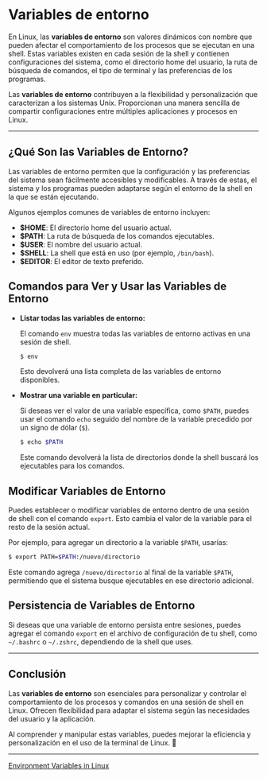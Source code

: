 # Variables de entorno

En Linux, las **variables de entorno** son valores dinámicos con nombre que pueden afectar el comportamiento de los procesos que se ejecutan en una shell. Estas variables existen en cada sesión de la shell y contienen configuraciones del sistema, como el directorio home del usuario, la ruta de búsqueda de comandos, el tipo de terminal y las preferencias de los programas.

Las **variables de entorno** contribuyen a la flexibilidad y personalización que caracterizan a los sistemas Unix. Proporcionan una manera sencilla de compartir configuraciones entre múltiples aplicaciones y procesos en Linux.

---

## ¿Qué Son las Variables de Entorno?

Las variables de entorno permiten que la configuración y las preferencias del sistema sean fácilmente accesibles y modificables. A través de estas, el sistema y los programas pueden adaptarse según el entorno de la shell en la que se están ejecutando.

Algunos ejemplos comunes de variables de entorno incluyen:

- **$HOME**: El directorio home del usuario actual.
- **$PATH**: La ruta de búsqueda de los comandos ejecutables.
- **$USER**: El nombre del usuario actual.
- **$SHELL**: La shell que está en uso (por ejemplo, `/bin/bash`).
- **$EDITOR**: El editor de texto preferido.

## Comandos para Ver y Usar las Variables de Entorno

- **Listar todas las variables de entorno:**
  
  El comando `env` muestra todas las variables de entorno activas en una sesión de shell.
  
  ```bash
  $ env
  ```
  
  Esto devolverá una lista completa de las variables de entorno disponibles.

- **Mostrar una variable en particular:**
  
  Si deseas ver el valor de una variable específica, como `$PATH`, puedes usar el comando `echo` seguido del nombre de la variable precedido por un signo de dólar (`$`).
  
  ```bash
  $ echo $PATH
  ```
  
  Este comando devolverá la lista de directorios donde la shell buscará los ejecutables para los comandos.

## Modificar Variables de Entorno

Puedes establecer o modificar variables de entorno dentro de una sesión de shell con el comando `export`. Esto cambia el valor de la variable para el resto de la sesión actual.

Por ejemplo, para agregar un directorio a la variable `$PATH`, usarías:

```bash
$ export PATH=$PATH:/nuevo/directorio
```

Este comando agrega `/nuevo/directorio` al final de la variable `$PATH`, permitiendo que el sistema busque ejecutables en ese directorio adicional.

## Persistencia de Variables de Entorno

Si deseas que una variable de entorno persista entre sesiones, puedes agregar el comando `export` en el archivo de configuración de tu shell, como `~/.bashrc` o `~/.zshrc`, dependiendo de la shell que uses.

---

## Conclusión

Las **variables de entorno** son esenciales para personalizar y controlar el comportamiento de los procesos y comandos en una sesión de shell en Linux. Ofrecen flexibilidad para adaptar el sistema según las necesidades del usuario y la aplicación.

Al comprender y manipular estas variables, puedes mejorar la eficiencia y personalización en el uso de la terminal de Linux. 🌟

---

[Environment Variables in Linux](https://labex.io/tutorials/linux-environment-variables-in-linux-385274)
